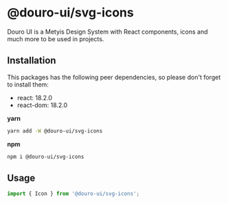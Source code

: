 # @douro-ui/svg-icons

Douro UI is a Metyis Design System with React components, icons and much more to be used in projects.

## Installation

This packages has the following peer dependencies, so please don't forget to install them:

- react: 18.2.0
- react-dom: 18.2.0

**yarn**

```sh
yarn add -W @douro-ui/svg-icons
```

**npm**

```sh
npm i @douro-ui/svg-icons
```

## Usage

```js
import { Icon } from '@douro-ui/svg-icons';
```
